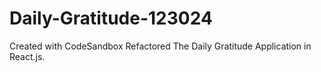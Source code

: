 # Daily-Gratitude-123024
Created with CodeSandbox
Refactored The Daily Gratitude Application in React.js.
